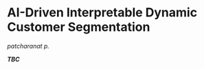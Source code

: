 # AI-Driven Interpretable Dynamic Customer Segmentation
*patcharanat p.*

***TBC***

<!-- What I recommended are:
- To understand its structure and how it works:
    - [FastAPI: First Steps](https://fastapi.tiangolo.com/tutorial/first-steps/)
    - [FastAPI: Path Parameters](https://fastapi.tiangolo.com/tutorial/path-params/)
    - [FastAPI: Query Parameters](https://fastapi.tiangolo.com/tutorial/query-params/)
    - [FastAPI: Request Body](https://fastapi.tiangolo.com/tutorial/body/)
- To understand how to deploy it to production:
    - [FastAPI: FastAPI in Containers - Docker](https://fastapi.tiangolo.com/deployment/docker/) -->